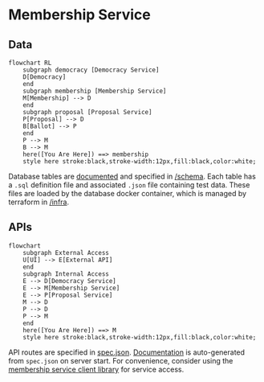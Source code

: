 # Membership Service

## Data

```mermaid
flowchart RL
    subgraph democracy [Democracy Service]
    D[Democracy]
    end
    subgraph membership [Membership Service]
    M[Membership] --> D
    end
    subgraph proposal [Proposal Service]
    P[Proposal] --> D
    B[Ballot] --> P
    end
    P --> M
    B --> M
    here([You Are Here]) ==> membership
    style here stroke:black,stroke-width:12px,fill:black,color:white;
```

Database tables are [documented](./schema/README.md) and specified in [/schema](./schema/). Each table has a `.sql` definition file and associated `.json` file containing test data. These files are loaded by the database docker container, which is managed by terraform in [/infra](../../infra).

## APIs

```mermaid
flowchart
    subgraph External Access
    U[UI] --> E[External API]
    end
    subgraph Internal Access
    E --> D[Democracy Service]
    E --> M[Membership Service]
    E --> P[Proposal Service]
    M --> D
    P --> D
    P --> M
    end
    here([You Are Here]) ==> M
    style here stroke:black,stroke-width:12px,fill:black,color:white;
```

API routes are specified in [spec.json](./spec.json). [Documentation](./source/README.md) is auto-generated from `spec.json` on server start. For convenience, consider using the [membership service client library](./client/) for service access.

